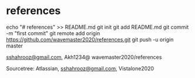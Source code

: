 # references

echo "# references" >> README.md
git init
git add README.md
git commit -m "first commit"
git remote add origin https://github.com/wavemaster2020/references.git
git push -u origin master

sshahrooz@gmail.com, Akh1234@
wavemaster2020/references

Sourcetree: Atlassian, sshahrooz@gmail.com, Vistalone2020

